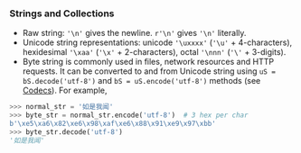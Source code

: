 
### Strings and Collections

* Raw string: `'\n'` gives the newline. `r'\n'` gives `'\n'` literally.
* Unicode string representations: unicode `'\uxxxx'` (`'\u'` + 4-characters), hexidesimal `'\xaa'` (`'\x'` + 2-characters),  octal `'\nnn'` (`'\'` + 3-digits). 
* Byte string is commonly used in files, network resources and HTTP requests. It can be converted to and from Unicode string using `uS = bS.decode('utf-8')` and `bS = uS.encode('utf-8')` methods (see [Codecs](https://docs.python.org/3/library/codecs.html)). For example, 


```python
>>> normal_str = '如是我闻'
>>> byte_str = normal_str.encode('utf-8')  # 3 hex per char
b'\xe5\xa6\x82\xe6\x98\xaf\xe6\x88\x91\xe9\x97\xbb'
>>> byte_str.decode('utf-8')
'如是我闻'
```




